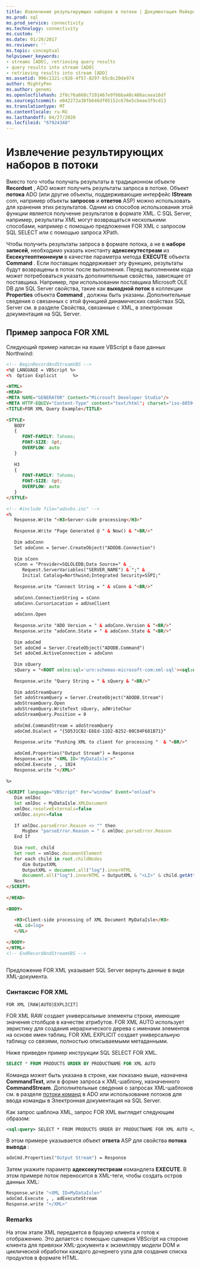 ```yaml
---
title: Извлечение результирующих наборов в потоки | Документация Майкрософт
ms.prod: sql
ms.prod_service: connectivity
ms.technology: connectivity
ms.custom: ''
ms.date: 01/20/2017
ms.reviewer: ''
ms.topic: conceptual
helpviewer_keywords:
- streams [ADO], retrieving query results
- query results into stream [ADO]
- retrieving results into stream [ADO]
ms.assetid: 996c1321-c926-4f57-8297-85c8c20de974
author: MightyPen
ms.author: genemi
ms.openlocfilehash: 2f0c76a668c7191467e9f66ba48c486aceea16df
ms.sourcegitcommit: e042272a38fb646df05152c676e5cbeae3f9cd13
ms.translationtype: MT
ms.contentlocale: ru-RU
ms.lasthandoff: 04/27/2020
ms.locfileid: "67924348"
---
```

# <a name="retrieving-resultsets-into-streams"></a>Извлечение результирующих наборов в потоки
Вместо того чтобы получать результаты в традиционном объекте **Recordset** , ADO может получить результаты запроса в потоке. Объект **потока** ADO (или другие объекты, поддерживающие интерфейс **IStream** com, например объекты **запросов** и **ответов** ASP) можно использовать для хранения этих результатов. Одним из способов использования этой функции является получение результатов в формате XML. С SQL Server, например, результаты XML могут возвращаться несколькими способами, например с помощью предложения FOR XML с запросом SQL SELECT или с помощью запроса XPath.  
  
 Чтобы получить результаты запроса в формате потока, а не в **наборе записей**, необходимо указать константу **адексекутестреам** из **Ексекутеоптионенум** в качестве параметра метода **EXECUTE** объекта **Command** . Если поставщик поддерживает эту функцию, результаты будут возвращены в поток после выполнения. Перед выполнением кода может потребоваться указать дополнительные свойства, зависящие от поставщика. Например, при использовании поставщика Microsoft OLE DB для SQL Server свойства, такие как **выходной поток** в коллекции **Properties** объекта **Command** , должны быть указаны. Дополнительные сведения о связанных с этой функцией динамических свойствах SQL Server см. в разделе Свойства, связанные с XML, в электронная документация на SQL Server.  
  
## <a name="for-xml-query-example"></a>Пример запроса FOR XML  
 Следующий пример написан на языке VBScript в базе данных Northwind:  
  
```html
<!-- BeginRecordAndStreamVBS -->  
<%@ LANGUAGE = VBScript %>  
<%  Option Explicit      %>  
  
<HTML>  
<HEAD>  
<META NAME="GENERATOR" Content="Microsoft Developer Studio"/>  
<META HTTP-EQUIV="Content-Type" content="text/html"; charset="iso-8859-1">  
<TITLE>FOR XML Query Example</TITLE>  
  
<STYLE>  
   BODY  
   {  
      FONT-FAMILY: Tahoma;  
      FONT-SIZE: 8pt;  
      OVERFLOW: auto  
   }  
  
   H3  
   {  
      FONT-FAMILY: Tahoma;  
      FONT-SIZE: 8pt;  
      OVERFLOW: auto  
   }  
</STYLE>  
  
<!-- #include file="adovbs.inc" -->  
<%  
   Response.Write "<H3>Server-side processing</H3>"  
  
   Response.Write "Page Generated @ " & Now() & "<BR/>"  
  
   Dim adoConn  
   Set adoConn = Server.CreateObject("ADODB.Connection")  
  
   Dim sConn  
   sConn = "Provider=SQLOLEDB;Data Source=" & _  
      Request.ServerVariables("SERVER_NAME") & ";" & _  
      Initial Catalog=Northwind;Integrated Security=SSPI;"  
  
   Response.write "Connect String = " & sConn & "<BR/>"  
  
   adoConn.ConnectionString = sConn  
   adoConn.CursorLocation = adUseClient  
  
   adoConn.Open  
  
   Response.write "ADO Version = " & adoConn.Version & "<BR/>"  
   Response.write "adoConn.State = " & adoConn.State & "<BR/>"  
  
   Dim adoCmd  
   Set adoCmd = Server.CreateObject("ADODB.Command")  
   Set adoCmd.ActiveConnection = adoConn  
  
   Dim sQuery  
   sQuery = "<ROOT xmlns:sql='urn:schemas-microsoft-com:xml-sql'><sql:query>SELECT * FROM PRODUCTS WHERE ProductName='Gumbr Gummibrchen' FOR XML AUTO</sql:query></ROOT>"  
  
   Response.write "Query String = " & sQuery & "<BR/>"  
  
   Dim adoStreamQuery  
   Set adoStreamQuery = Server.CreateObject("ADODB.Stream")  
   adoStreamQuery.Open  
   adoStreamQuery.WriteText sQuery, adWriteChar  
   adoStreamQuery.Position = 0  
  
   adoCmd.CommandStream = adoStreamQuery  
   adoCmd.Dialect = "{5D531CB2-E6Ed-11D2-B252-00C04F681B71}"  
  
   Response.write "Pushing XML to client for processing "  & "<BR/>"  
  
   adoCmd.Properties("Output Stream") = Response  
   Response.write "<XML ID='MyDataIsle'>"  
   adoCmd.Execute , , 1024  
   Response.write "</XML>"  
  
%>  
  
<SCRIPT language="VBScript" For="window" Event="onload">  
   Dim xmlDoc  
   Set xmlDoc = MyDataIsle.XMLDocument  
   xmlDoc.resolveExternals=false  
   xmlDoc.async=false  
  
   If xmlDoc.parseError.Reason <> "" then  
      Msgbox "parseError.Reason = " & xmlDoc.parseError.Reason  
   End If  
  
   Dim root, child  
   Set root = xmlDoc.documentElement  
   For each child in root.childNodes  
      dim OutputXML  
      OutputXML = document.all("log").innerHTML  
      document.all("log").innerHTML = OutputXML & "<LI>" & child.getAttribute("ProductName") & "</LI>"  
   Next  
</SCRIPT>  
  
</HEAD>  
  
<BODY>  
  
   <H3>Client-side processing of XML Document MyDataIsle</H3>  
   <UL id=log>  
   </UL>  
  
</BODY>  
</HTML>  
<!-- EndRecordAndStreamVBS -->  
  
```  
  
 Предложение FOR XML указывает SQL Server вернуть данные в виде XML-документа.  
  
### <a name="for-xml-syntax"></a>Синтаксис FOR XML  
  
```syntax
FOR XML [RAW|AUTO|EXPLICIT]  
```  
  
 FOR XML RAW создает универсальные элементы строки, имеющие значения столбцов в качестве атрибутов. FOR XML AUTO использует эвристику для создания иерархического дерева с именами элементов на основе имен таблиц. FOR XML EXPLICIT создает универсальную таблицу со связями, полностью описываемыми метаданными.  
  
 Ниже приведен пример инструкции SQL SELECT FOR XML.  
  
```sql
SELECT * FROM PRODUCTS ORDER BY PRODUCTNAME FOR XML AUTO  
```  
  
 Команда может быть указана в строке, как показано выше, назначена **CommandText**, или в форме запроса к XML-шаблону, назначенного **CommandStream**. Дополнительные сведения о запросах XML-шаблонов см. в разделе [потоки команд](../../../ado/guide/data/command-streams.md) в ADO или использование потоков для ввода команды в Электронная документация на SQL Server.  
  
 Как запрос шаблона XML, запрос FOR XML выглядит следующим образом:  
  
```xml
<sql:query> SELECT * FROM PRODUCTS ORDER BY PRODUCTNAME FOR XML AUTO </sql:query>  
```  
  
 В этом примере указывается объект **ответа** ASP для свойства **потока вывода** :  
  
```vb
adoCmd.Properties("Output Stream") = Response  
```  
  
 Затем укажите параметр **адексекутестреам** командлета **EXECUTE**. В этом примере поток переносится в XML-теги, чтобы создать остров данных XML:  
  
```vb
Response.write "<XML ID=MyDataIsle>"  
adoCmd.Execute , , adExecuteStream  
Response.write "</XML>"  
```  
  
### <a name="remarks"></a>Remarks  
 На этом этапе XML передается в браузер клиента и готов к отображению. Это делается с помощью сценария VBScript на стороне клиента для привязки XML-документа к экземпляру модели DOM и циклической обработки каждого дочернего узла для создания списка продуктов в формате HTML.
